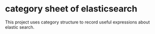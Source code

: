 # category sheet of elasticsearch
This project uses category structure to record useful expressions about elastic search.